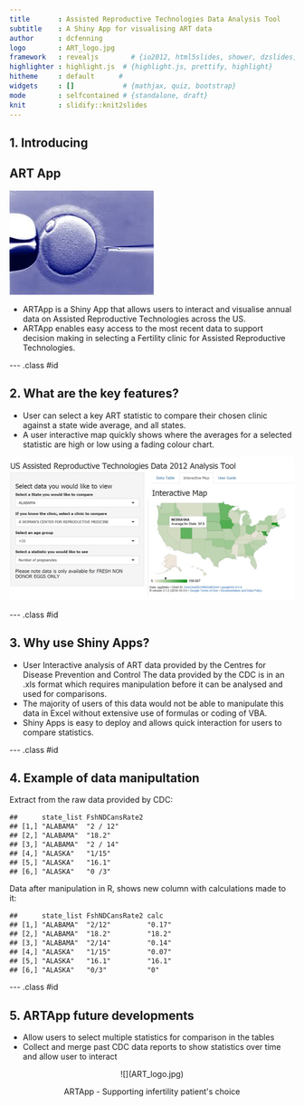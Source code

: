 ```yaml
---
title       : Assisted Reproductive Technologies Data Analysis Tool
subtitle    : A Shiny App for visualising ART data
author      : dcfenning
logo        : ART_logo.jpg
framework   : revealjs        # {io2012, html5slides, shower, dzslides, ...}
highlighter : highlight.js  # {highlight.js, prettify, highlight}
hitheme     : default      # 
widgets     : []            # {mathjax, quiz, bootstrap}
mode        : selfcontained # {standalone, draft}
knit        : slidify::knit2slides
---
```


## 1. Introducing
## ART App
![](ART_logo.jpg)

* ARTApp is a Shiny App that allows users to interact and visualise annual data on Assisted Reproductive Technologies across the US.
* ARTApp enables easy access to the most recent data to support decision making in selecting a Fertility clinic for Assisted Reproductive Technologies. 

--- .class #id 

## 2. What are the key features?
* User can select a key ART statistic to compare their chosen clinic against a state wide average, and all states.
* A user interactive map quickly shows where the averages for a selected statistic are high or low using a fading colour chart.

![](us_map.png)

--- .class #id 

## 3. Why use Shiny Apps?

* User Interactive analysis of ART data provided by the Centres for Disease Prevention and Control
The data provided by the CDC is in an .xls format which requires manipulation before it can be analysed and used for comparisons.
* The majority of users of this data would not be able to manipulate this data in Excel without extensive use of formulas or coding of VBA.
* Shiny Apps is easy to deploy and allows quick interaction for users to compare statistics.

--- .class #id 

## 4. Example of data manipultation
Extract from the raw data provided by CDC:

```
##      state_list FshNDCansRate2
## [1,] "ALABAMA"  "2 / 12"      
## [2,] "ALABAMA"  "18.2"        
## [3,] "ALABAMA"  "2 / 14"      
## [4,] "ALASKA"   "1/15"        
## [5,] "ALASKA"   "16.1"        
## [6,] "ALASKA"   "0 /3"
```
Data after manipulation in R, shows new column with calculations made to it:

```
##      state_list FshNDCansRate2 calc  
## [1,] "ALABAMA"  "2/12"         "0.17"
## [2,] "ALABAMA"  "18.2"         "18.2"
## [3,] "ALABAMA"  "2/14"         "0.14"
## [4,] "ALASKA"   "1/15"         "0.07"
## [5,] "ALASKA"   "16.1"         "16.1"
## [6,] "ALASKA"   "0/3"          "0"
```

--- .class #id 

## 5. ARTApp future developments
* Allow users to select multiple statistics for comparison in the tables
* Collect and merge past CDC data reports to show statistics over time and allow user to interact
<center> 
![](ART_logo.jpg)

ARTApp - Supporting infertility patient's choice </center>
